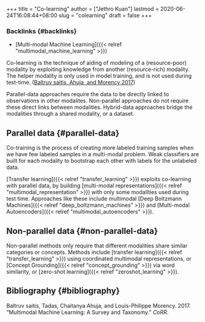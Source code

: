 +++
title = "Co-learning"
author = ["Jethro Kuan"]
lastmod = 2020-06-24T16:08:44+08:00
slug = "colearning"
draft = false
+++

### Backlinks {#backlinks}

- [Multi-modal Machine Learning]({{< relref "multimodal_machine_learning" >}})

Co-learning is the technique of aiding of modeling of a
(resource-poor) modality by exploiting knowledge from another
(resource-rich) modality. The helper modality is only used in model
training, and is not used during test-time. ([Baltruv saitis, Ahuja, and Morency 2017](#orge4a66a7))

Parallel-data approaches require the data to be directly linked to
observations in other modalites. Non-parallel approaches do not
require these direct links between modalities. Hybrid-data approaches
bridge the modalities through a shared modality, or a dataset.

## Parallel data {#parallel-data}

Co-training is the process of creating more labeled training samples
when we have few labeled samples in a multi-modal problem. Weak
classifiers are built for each modality to bootstrap each other with
labels for the unlabeled data.

[Transfer learning]({{< relref "transfer_learning" >}}) exploits co-learning with parallel data, by building
[multi-modal representations]({{< relref "multimodal_representation" >}}) with only some modalities used during test
time. Approaches like these include multimodal [Deep Boltzmann Machines]({{< relref "deep_boltzmann_machines" >}})
and [Multi-modal Autoencoders]({{< relref "multimodal_autoencoders" >}}).

## Non-parallel data {#non-parallel-data}

Non-parallel methods only require that different modalities share
similar categories or concepts. Methods include [transfer learning]({{< relref "transfer_learning" >}})
using coordinated multimodal representations, or [Concept Grounding]({{< relref "concept_grounding" >}}) via
word similarity, or [zero-shot learning]({{< relref "zeroshot_learning" >}}).

## Bibliography {#bibliography}

<a id="orge4a66a7"></a>Baltruv saitis, Tadas, Chaitanya Ahuja, and Louis-Philippe Morency. 2017. “Multimodal Machine Learning: A Survey and Taxonomy.” _CoRR_.
